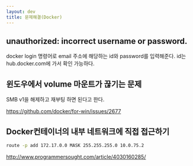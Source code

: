 ```yaml
---
layout: dev
title: 문제해결(Docker)
---
```

## unauthorized: incorrect username or password.

docker login 명령어로 email 주소에 해당하는 id와 password를 입력해준다. id는 hub.docker.com에 가서 확인 가능하다.

## 윈도우에서 volume 마운트가 끊기는 문제

SMB v1을 해제하고 재부팅 하면 된다고 한다.

<https://github.com/docker/for-win/issues/2677>

## Docker컨테이너의 내부 네트워크에 직접 접근하기

```bash
route -p add 172.17.0.0 MASK 255.255.255.0 10.0.75.2
```

<http://www.programmersought.com/article/4030160285/>
